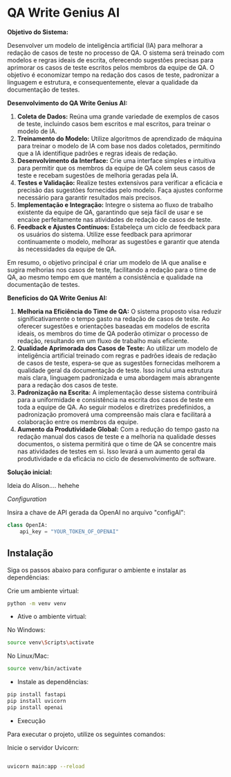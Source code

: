 # QA Write Genius AI

**Objetivo do Sistema:**

Desenvolver um modelo de inteligência artificial (IA) para melhorar a redação de casos de teste no processo de QA. O sistema será treinado com modelos e regras ideais de escrita, oferecendo sugestões precisas para aprimorar os casos de teste escritos pelos membros da equipe de QA. O objetivo é economizar tempo na redação dos casos de teste, padronizar a linguagem e estrutura, e consequentemente, elevar a qualidade da documentação de testes.

**Desenvolvimento do QA Write Genius AI:**

1. **Coleta de Dados:** Reúna uma grande variedade de exemplos de casos de teste, incluindo casos bem escritos e mal escritos, para treinar o modelo de IA.
2. **Treinamento do Modelo:** Utilize algoritmos de aprendizado de máquina para treinar o modelo de IA com base nos dados coletados, permitindo que a IA identifique padrões e regras ideais de redação.
3. **Desenvolvimento da Interface:** Crie uma interface simples e intuitiva para permitir que os membros da equipe de QA colem seus casos de teste e recebam sugestões de melhoria geradas pela IA.
4. **Testes e Validação:** Realize testes extensivos para verificar a eficácia e precisão das sugestões fornecidas pelo modelo. Faça ajustes conforme necessário para garantir resultados mais precisos.
5. **Implementação e Integração:** Integre o sistema ao fluxo de trabalho existente da equipe de QA, garantindo que seja fácil de usar e se encaixe perfeitamente nas atividades de redação de casos de teste.
6. **Feedback e Ajustes Contínuos:** Estabeleça um ciclo de feedback para os usuários do sistema. Utilize esse feedback para aprimorar continuamente o modelo, melhorar as sugestões e garantir que atenda às necessidades da equipe de QA.

Em resumo, o objetivo principal é criar um modelo de IA que analise e sugira melhorias nos casos de teste, facilitando a redação para o time de QA, ao mesmo tempo em que mantém a consistência e qualidade na documentação de testes.


**Benefícios do QA Write Genius AI:**

1. **Melhoria na Eficiência do Time de QA:** O sistema proposto visa reduzir significativamente o tempo gasto na redação de casos de teste. Ao oferecer sugestões e orientações baseadas em modelos de escrita ideais, os membros do time de QA poderão otimizar o processo de redação, resultando em um fluxo de trabalho mais eficiente.
2. **Qualidade Aprimorada dos Casos de Teste:** Ao utilizar um modelo de inteligência artificial treinado com regras e padrões ideais de redação de casos de teste, espera-se que as sugestões fornecidas melhorem a qualidade geral da documentação de teste. Isso inclui uma estrutura mais clara, linguagem padronizada e uma abordagem mais abrangente para a redação dos casos de teste.
3. **Padronização na Escrita:** A implementação desse sistema contribuirá para a uniformidade e consistência na escrita dos casos de teste em toda a equipe de QA. Ao seguir modelos e diretrizes predefinidos, a padronização promoverá uma compreensão mais clara e facilitará a colaboração entre os membros da equipe.
4. **Aumento da Produtividade Global:** Com a redução do tempo gasto na redação manual dos casos de teste e a melhoria na qualidade desses documentos, o sistema permitirá que o time de QA se concentre mais nas atividades de testes em si. Isso levará a um aumento geral da produtividade e da eficácia no ciclo de desenvolvimento de software.


**Solução inicial:**

Ideia do Alison.... hehehe

*Configuration*

Insira a chave de API gerada da OpenAI no arquivo "configAI":

```python
class OpenIA:
    api_key = "YOUR_TOKEN_OF_OPENAI"
```

## Instalação

Siga os passos abaixo para configurar o ambiente e instalar as dependências:

Crie um ambiente virtual:

``` bash
python -m venv venv
```

* Ative o ambiente virtual:

No Windows:
```bash
source venv\Scripts\activate
```

No Linux/Mac:

```bash
source venv/bin/activate
```

* Instale as dependências:

```bash
pip install fastapi
pip install uvicorn
pip install openai

```
* Execução

Para executar o projeto, utilize os seguintes comandos:

Inicie o servidor Uvicorn:

```bash

uvicorn main:app --reload
```